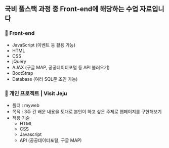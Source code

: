 
## 국비 풀스택 과정 중 Front-end에 해당하는 수업 자료입니다

### :art: Front-end
- JavaScript (이벤트 등 활용 가능)
- HTML 
- CSS
- jQuery
- AJAX (구글 MAP, 공공데이터포털 등 API 불러오기)
- BootStrap
- Database (여러 SQL문 조인 가능)

### :seedling: 개인 프로젝트 | Visit Jeju
- 폴더 : myweb
- 목적 : 3주 간 배운 내용을 토대로 본인이 하고 싶은 주제로 웹페이지를 구현해보기 
- 적용 기술 <br/>
  * HTML <br/>
  * CSS <br/>
  * Javascript <br/>
  * API (공공데이터포털, 구글 MAP)
